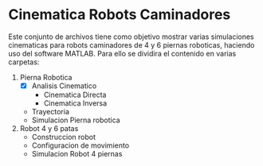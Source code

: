 # Cinematica Robots Caminadores

Este conjunto de archivos tiene como objetivo mostrar varias simulaciones cinematicas para robots caminadores de 4 y 6 piernas roboticas, haciendo uso del software MATLAB. Para ello se dividira el contenido en varias carpetas:

1. Pierna Robotica
   - [x] Analisis Cinematico
     - Cinematica Directa
     - Cinematica Inversa
   - Trayectoria
   - Simulacion Pierna robotica
2. Robot 4 y 6 patas
   - Construccion robot
   - Configuracion de movimiento
   - Simulacion Robot 4 piernas
